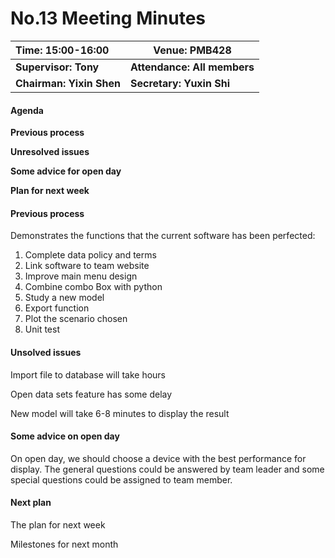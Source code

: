 # No.13 Meeting Minutes



| **Time: 15:00-16:00**    | **Venue: PMB428**           |
| :----------------------- | --------------------------- |
| **Supervisor: Tony**     | **Attendance: All members** |
| **Chairman: Yixin Shen** | **Secretary: Yuxin Shi**    |



#### Agenda

**Previous process**

**Unresolved issues**

**Some advice for open day**

**Plan for next week**



#### Previous process

Demonstrates the functions that the current software has been perfected:

1. Complete data policy and terms 
2. Link software to team website
3. Improve main menu design
4.  Combine combo Box with python
5. Study a new model
6. Export function
7. Plot the scenario chosen
8. Unit test



#### Unsolved issues

Import file to database will take hours

Open data sets feature has some delay

New model will take 6-8 minutes to display  the result



#### Some advice on open day

On open day, we should choose a device with the best performance for display. The general questions could be answered by team leader and some special questions could be assigned to team member.



#### Next plan

The plan for next week

Milestones for next month



